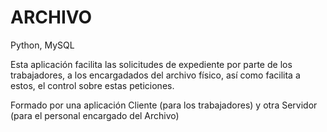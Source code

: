 ARCHIVO
=======

Python, MySQL

Esta aplicación facilita las solicitudes de expediente por parte de los trabajadores, a los encargadados del archivo físico, así como facilita a estos, el control sobre estas peticiones.

Formado por una aplicación Cliente (para los trabajadores) y otra Servidor (para el personal encargado del Archivo)
